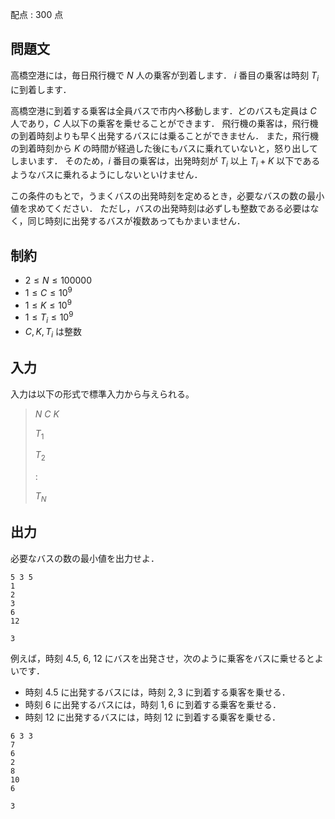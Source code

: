 配点 : $300$ 点

## 問題文

高橋空港には，毎日飛行機で $N$ 人の乗客が到着します．
$i$ 番目の乗客は時刻 $T_i$ に到着します．

高橋空港に到着する乗客は全員バスで市内へ移動します．どのバスも定員は $C$ 人であり，$C$ 人以下の乗客を乗せることができます．
飛行機の乗客は，飛行機の到着時刻よりも早く出発するバスには乗ることができません．
また，飛行機の到着時刻から $K$ の時間が経過した後にもバスに乗れていないと，怒り出してしまいます．
そのため，$i$ 番目の乗客は，出発時刻が $T_i$ 以上 $T_i + K$ 以下であるようなバスに乗れるようにしないといけません．

この条件のもとで，うまくバスの出発時刻を定めるとき，必要なバスの数の最小値を求めてください．
ただし，バスの出発時刻は必ずしも整数である必要はなく，同じ時刻に出発するバスが複数あってもかまいません．

## 制約

- $2 \leq N \leq 100000$
- $1 \leq C \leq 10^9$
- $1 \leq K \leq 10^9$
- $1 \leq T_i \leq 10^9$
- $C, K, T_i$ は整数

## 入力

入力は以下の形式で標準入力から与えられる。

> $N$ $C$ $K$
> 
> $T_1$
> 
> $T_2$
> 
> $:$
> 
> $T_N$

## 出力

必要なバスの数の最小値を出力せよ．

```input1
5 3 5
1
2
3
6
12
```

```output1
3
```

例えば，時刻 $4.5$, $6$, $12$ にバスを出発させ，次のように乗客をバスに乗せるとよいです．

- 時刻 $4.5$ に出発するバスには，時刻 $2, 3$ に到着する乗客を乗せる．
- 時刻 $6$ に出発するバスには，時刻 $1, 6$ に到着する乗客を乗せる．
- 時刻 $12$ に出発するバスには，時刻 $12$ に到着する乗客を乗せる．

```input2
6 3 3
7
6
2
8
10
6
```

```output2
3
```